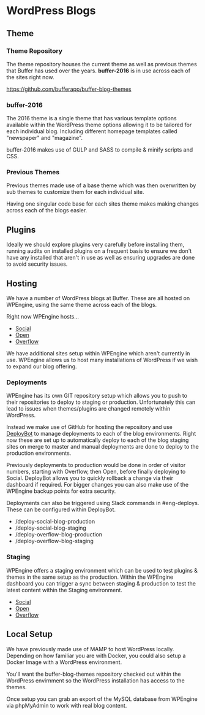 # WordPress Blogs

## Theme

### Theme Repository

The theme repository houses the current theme as well as previous themes that Buffer has used over the years. **buffer-2016** is in use across each of the sites right now.

https://github.com/bufferapp/buffer-blog-themes

### buffer-2016

The 2016 theme is a single theme that has various template options available within the WordPress theme options allowing it to be tailored for each individual blog. Including different homepage templates called "newspaper" and "magazine".

buffer-2016 makes use of GULP and SASS to compile & minify scripts and CSS.

### Previous Themes
Previous themes made use of a base theme which was then overwritten by sub themes to customize them for each individual site.

Having one singular code base for each sites theme makes making changes across each of the blogs easier.



## Plugins

Ideally we should explore plugins very carefully before installing them, running audits on installed plugins on a frequent basis to ensure we don't have any installed that aren't in use as well as ensuring upgrades are done to avoid security issues.


## Hosting

We have a number of WordPress blogs at Buffer. These are all hosted on WPEngine, using the same theme across each of the blogs.

Right now WPEngine hosts...
* [Social](http://blog.bufferapp.com/)
* [Open](http://open.buffer.com/)
* [Overflow](https://overflow.buffer.com/)

We have additional sites setup within WPEngine which aren't currently in use. WPEngine allows us to host many installations of WordPress if we wish to expand our blog offering.

### Deployments

WPEngine has its own GIT repository setup which allows you to push to their repositories to deploy to staging or production. Unfortunately this can lead to issues when themes/plugins are changed remotely within WordPress.

Instead we make use of GitHub for hosting the repository and use [DeployBot](http://buffer.deploybot.com/) to manage deployments to each of the blog environments. Right now these are set up to automatically deploy to each of the blog staging sites on merge to master and manual deployments are done to deploy to the production environments.

Previously deployments to production would be done in order of visitor numbers, starting with Overflow, then Open, before finally deploying to Social. DeployBot allows you to quickly rollback a change via their dashboard if required. For bigger changes you can also make use of the WPEngine backup points for extra security.

Deployments can also be triggered using Slack commands in #eng-deploys. These can be configured within DeployBot.
* /deploy-social-blog-production
* /deploy-social-blog-staging
* /deploy-overflow-blog-production
* /deploy-overflow-blog-staging

### Staging
WPEngine offers a staging environment which can be used to test plugins & themes in the same setup as the production. Within the WPEngine dashboard you can trigger a sync between staging & production to test the latest content within the Staging environment.

* [Social](http://bufferblog.staging.wpengine.com/)
* [Open](https://bufferopen.staging.wpengine.com/)
* [Overflow](https://bufferdevs.staging.wpengine.com/)


## Local Setup
We have previously made use of MAMP to host WordPress locally. Depending on how familiar you are with Docker, you could also setup a Docker Image with a WordPress environment.

You'll want the buffer-blog-themes repository checked out within the WordPress envirnment so the WordPress installation has access to the themes.

Once setup you can grab an export of the MySQL database from WPEngine via phpMyAdmin to work with real blog content.
